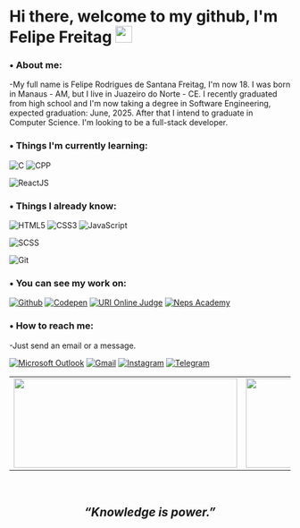 # Hi there, welcome to my github, I'm Felipe Freitag <img src="https://i.imgur.com/u8HivgI.gif" width="30px">

### • About me:

-My full name is Felipe Rodrigues de Santana Freitag, I'm now 18. I was born in Manaus - AM, but I live in Juazeiro do Norte - CE. I recently graduated from high school and I'm now taking a degree in Software Engineering, expected graduation: June, 2025. After that I intend to graduate in Computer Science. I'm looking to be a full-stack developer.

### • Things I'm currently learning:

![C](https://img.shields.io/badge/C-00599C?style=for-the-badge&logo=c&logoColor=white) ![CPP](https://img.shields.io/badge/C%2B%2B-00599C?style=for-the-badge&logo=c%2B%2B&logoColor=white)

![ReactJS](https://img.shields.io/badge/React-20232A?style=for-the-badge&logo=react&logoColor=61DAFB)

### • Things I already know:

![HTML5](https://img.shields.io/badge/HTML5-E34F26?style=for-the-badge&logo=html5&logoColor=white) ![CSS3](https://img.shields.io/badge/CSS3-1572B6?style=for-the-badge&logo=css3&logoColor=white) ![JavaScript](https://img.shields.io/badge/JavaScript-F7DF1E?style=for-the-badge&logo=javascript&logoColor=black)

![SCSS](https://img.shields.io/badge/Sass-CC6699?style=for-the-badge&logo=sass&logoColor=white)

![Git](https://img.shields.io/badge/Git-F05032?style=for-the-badge&logo=git&logoColor=white)

### • You can see my work on:

[![Github](https://img.shields.io/badge/GitHub-100000?style=for-the-badge&logo=github&logoColor=white)](https://github.com/freitagfelipe) [![Codepen](https://img.shields.io/badge/Codepen-000000?style=for-the-badge&logo=codepen&logoColor=white)](https://codepen.io/freitagfelipe) [![URI Online Judge](https://img.shields.io/badge/-URI-critical?style=for-the-badge)](https://www.urionlinejudge.com.br/judge/en/profile/445972) [![Neps Academy](https://img.shields.io/badge/-Neps%20Academy-blue?style=for-the-badge)](https://neps.academy/user/11254)

### • How to reach me:

-Just send an email or a message.

[![Microsoft Outlook](https://img.shields.io/badge/Microsoft_Outlook-0078D4?style=for-the-badge&logo=microsoft-outlook&logoColor=white)](mailto:felipefreitag08@hotmail.com) [![Gmail](https://img.shields.io/badge/Gmail-D14836?style=for-the-badge&logo=gmail&logoColor=white)](mailto:felipefreitag12Gmail.com) [![Instagram](https://img.shields.io/badge/Instagram-E4405F?style=for-the-badge&logo=instagram&logoColor=white)](https://www.instagram.com/felipefreitag.c) [![Telegram](https://img.shields.io/badge/Telegram-2CA5E0?style=for-the-badge&logo=telegram&logoColor=white)](https://t.me/felipefreitag)


<table>
    <tr>
        <td>
          <img  width="400px" height="160px" src="https://github-readme-stats.vercel.app/api/top-langs/?username=freitagfelipe&hide=html&layout=compact&theme=dracula"/>
        </td>
        <td>
          <img width="400px" height="160px" src="https://github-readme-stats.vercel.app/api?username=freitagfelipe&theme=dracula"/>
        </td>
    </tr>   
</table>

<br>

## <p align="center"><strong><em>“Knowledge is power.”</em></strong></p>
